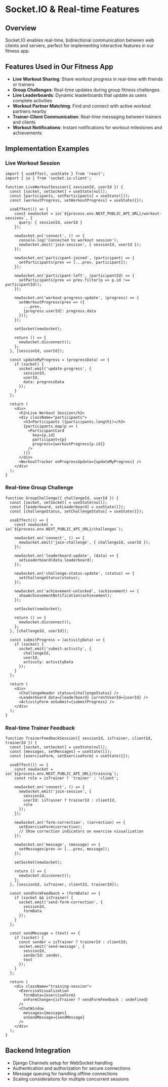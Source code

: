 # Socket.IO & Real-time Features

## Overview
Socket.IO enables real-time, bidirectional communication between web clients and servers, perfect for implementing interactive features in our fitness app.

## Features Used in Our Fitness App
- **Live Workout Sharing**: Share workout progress in real-time with friends or trainers
- **Group Challenges**: Real-time updates during group fitness challenges
- **Live Leaderboards**: Dynamic leaderboards that update as users complete activities
- **Workout Partner Matching**: Find and connect with active workout partners nearby
- **Trainer-Client Communication**: Real-time messaging between trainers and clients
- **Workout Notifications**: Instant notifications for workout milestones and achievements

## Implementation Examples

### Live Workout Session
```tsx
import { useEffect, useState } from 'react';
import { io } from 'socket.io-client';

function LiveWorkoutSession({ sessionId, userId }) {
  const [socket, setSocket] = useState(null);
  const [participants, setParticipants] = useState([]);
  const [workoutProgress, setWorkoutProgress] = useState({});
  
  useEffect(() => {
    const newSocket = io(`${process.env.NEXT_PUBLIC_API_URL}/workout-sessions`, {
      query: { sessionId, userId }
    });
    
    newSocket.on('connect', () => {
      console.log('Connected to workout session');
      newSocket.emit('join-session', { sessionId, userId });
    });
    
    newSocket.on('participant-joined', (participant) => {
      setParticipants(prev => [...prev, participant]);
    });
    
    newSocket.on('participant-left', (participantId) => {
      setParticipants(prev => prev.filter(p => p.id !== participantId));
    });
    
    newSocket.on('workout-progress-update', (progress) => {
      setWorkoutProgress(prev => ({
        ...prev,
        [progress.userId]: progress.data
      }));
    });
    
    setSocket(newSocket);
    
    return () => {
      newSocket.disconnect();
    };
  }, [sessionId, userId]);
  
  const updateMyProgress = (progressData) => {
    if (socket) {
      socket.emit('update-progress', {
        sessionId,
        userId,
        data: progressData
      });
    }
  };
  
  return (
    <div>
      <h2>Live Workout Session</h2>
      <div className="participants">
        <h3>Participants ({participants.length})</h3>
        {participants.map(p => (
          <ParticipantCard 
            key={p.id} 
            participant={p}
            progress={workoutProgress[p.id]}
          />
        ))}
      </div>
      <WorkoutTracker onProgressUpdate={updateMyProgress} />
    </div>
  );
}
```

### Real-time Group Challenge
```tsx
function GroupChallenge({ challengeId, userId }) {
  const [socket, setSocket] = useState(null);
  const [leaderboard, setLeaderboard] = useState([]);
  const [challengeStatus, setChallengeStatus] = useState({});
  
  useEffect(() => {
    const newSocket = io(`${process.env.NEXT_PUBLIC_API_URL}/challenges`);
    
    newSocket.on('connect', () => {
      newSocket.emit('join-challenge', { challengeId, userId });
    });
    
    newSocket.on('leaderboard-update', (data) => {
      setLeaderboard(data.leaderboard);
    });
    
    newSocket.on('challenge-status-update', (status) => {
      setChallengeStatus(status);
    });
    
    newSocket.on('achievement-unlocked', (achievement) => {
      showAchievementNotification(achievement);
    });
    
    setSocket(newSocket);
    
    return () => {
      newSocket.disconnect();
    };
  }, [challengeId, userId]);
  
  const submitProgress = (activityData) => {
    if (socket) {
      socket.emit('submit-activity', {
        challengeId,
        userId,
        activity: activityData
      });
    }
  };
  
  return (
    <div>
      <ChallengeHeader status={challengeStatus} />
      <Leaderboard data={leaderboard} currentUserId={userId} />
      <ActivityForm onSubmit={submitProgress} />
    </div>
  );
}
```

### Real-time Trainer Feedback
```tsx
function TrainerFeedbackSession({ sessionId, isTrainer, clientId, trainerId }) {
  const [socket, setSocket] = useState(null);
  const [messages, setMessages] = useState([]);
  const [exerciseForm, setExerciseForm] = useState({});
  
  useEffect(() => {
    const newSocket = io(`${process.env.NEXT_PUBLIC_API_URL}/training`);
    const role = isTrainer ? 'trainer' : 'client';
    
    newSocket.on('connect', () => {
      newSocket.emit('join-session', { 
        sessionId, 
        userId: isTrainer ? trainerId : clientId,
        role
      });
    });
    
    newSocket.on('form-correction', (correction) => {
      setExerciseForm(correction);
      // Show correction indicators on exercise visualization
    });
    
    newSocket.on('message', (message) => {
      setMessages(prev => [...prev, message]);
    });
    
    setSocket(newSocket);
    
    return () => {
      newSocket.disconnect();
    };
  }, [sessionId, isTrainer, clientId, trainerId]);
  
  const sendFormFeedback = (formData) => {
    if (socket && isTrainer) {
      socket.emit('send-form-correction', {
        sessionId,
        formData
      });
    }
  };
  
  const sendMessage = (text) => {
    if (socket) {
      const sender = isTrainer ? trainerId : clientId;
      socket.emit('send-message', {
        sessionId,
        senderId: sender,
        text
      });
    }
  };
  
  return (
    <div className="training-session">
      <ExerciseVisualization 
        formData={exerciseForm}
        onFormChange={isTrainer ? sendFormFeedback : undefined}
      />
      <ChatWindow 
        messages={messages} 
        onSendMessage={sendMessage}
      />
    </div>
  );
}
```

## Backend Integration
- Django Channels setup for WebSocket handling
- Authentication and authorization for secure connections
- Message queuing for handling offline connections
- Scaling considerations for multiple concurrent sessions